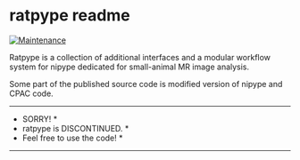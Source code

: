 # ratpype readme

[![Maintenance](https://img.shields.io/badge/Maintained%3F-no-red.svg)](https://github.com/spisakt/ratpype/graphs/commit-activity)

Ratpype is a collection of additional interfaces and a modular workflow system for nipype dedicated for small-animal MR image analysis.

Some part of the published source code is modified version of nipype and CPAC code.

******************************************************
* SORRY!                                             *
* ratpype is DISCONTINUED.                           *
* Feel free to use the code!                         *
******************************************************
